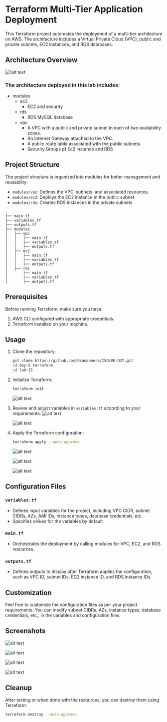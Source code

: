 # Terraform Multi-Tier Application Deployment

This Terraform project automates the deployment of a multi-tier architecture on AWS. The architecture includes a Virtual Private Cloud (VPC), public and private subnets, EC2 instances, and RDS databases.

## Architecture Overview
![!alt text](screenshots/lab-25.drawio.svg)

### The architecture deployed in this lab includes:
- modules
    - ec2
        - EC2 and security
    - rds
        - RDS MySQL database
    - vpc 
        - A VPC with a public and private subnet in each of two availability zones.
        - An Internet Gateway attached to the VPC.
        - A public route table associated with the public subnets.
        - Security Groups pf Ec2 instance and RDS

## Project Structure

The project structure is organized into modules for better management and reusability:

- `modules/vpc`: Defines the VPC, subnets, and associated resources.
- `modules/ec2`: Deploys the EC2 instance in the public subnet.
- `modules/rds`: Creates RDS instances in the private subnets.
```
.
├── main.tf
├── variables.tf
├── outputs.tf
├── modules
│   ├── vpc
│   │   ├── main.tf
│   │   ├── variables.tf
│   │   ├── outputs.tf
│   ├── ec2
│   │   ├── main.tf
│   │   ├── variables.tf
│   │   ├── outputs.tf
│   ├── rds
│       ├── main.tf
│       ├── variables.tf
│       ├── outputs.tf
```

## Prerequisites

Before running Terraform, make sure you have:

1. AWS CLI configured with appropriate credentials.
2. Terraform installed on your machine.

## Usage

1. Clone the repository:

   ```bash
   git clone https://github.com/Osamaomera/IVOLVE-OJT.git
   cd day-5 terraform
   cd lab-25
   ```

2. Initialize Terraform:

   ```bash
   terraform init
   ```
   ![alt text](screenshots/lab-25-init.png)

3. Review and adjust variables in `variables.tf` according to your requirements.
   ![alt text](screenshots/lab-25-plan1.png)

   ![alt text](screenshots/lab-25-plan2.png)
4. Apply the Terraform configuration:

   ```bash
   terraform apply --auto-approve
   ```
   ![alt text](screenshots/lab-25-apply1.png)

   ![alt text](screenshots/lab-25-apply2.png)   

   ![alt text](screenshots/lab-25-apply3.png)

## Configuration Files

### `variables.tf`

- Defines input variables for the project, including VPC CIDR, subnet CIDRs, AZs, AMI IDs, instance types, database credentials, etc.
- Specifies values for the variables by default

### `main.tf`

- Orchestrates the deployment by calling modules for VPC, EC2, and RDS resources.

### `outputs.tf`

- Defines outputs to display after Terraform applies the configuration, such as VPC ID, subnet IDs, EC2 instance ID, and RDS instance IDs.

## Customization

Feel free to customize the configuration files as per your project requirements. You can modify subnet CIDRs, AZs, instance types, database credentials, etc., in the variables and configuration files.

## Screenshots

   ![alt text](screenshots/lab-25-subnets.png)

   ![alt text](screenshots/lab-25-rt.png)

   ![alt text](screenshots/lab-25-igw.png)

   ![alt text](screenshots/lab-25-rds.png)
## Cleanup

After testing or when done with the resources, you can destroy them using Terraform:

```bash
terraform destroy --auto-approve
```



